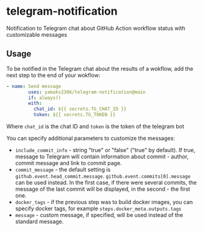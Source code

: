 # telegram-notification
Notification to Telegram chat about GitHub Action workflow status with customizable messages

## Usage
To be notified in the Telegram chat about the results of a wokflow, add the next step to the end of your wokflow:
```yaml
- name: Send message
        uses: yamaks2306/telegram-notification@main
        if: always()
        with:
          chat_id: ${{ secrets.TG_CHAT_ID }}
          token: ${{ secrets.TG_TOKEN }}
```
Where ```chat_id``` is the chat ID and ```token``` is the token of the telegram bot

You can specify additional parameters to customize the messages:
- ```include_commit_info``` - string "true" or "false" ("true" by default). If true, message to Telegram will contain information about commit - author, commit message and link to commit page.
- ```commit_message``` - the default setting is ```github.event.head_commit.message```. ```github.event.commits[0].message``` can be used instead. In the first case, if there were several commits, the message of the last commit will be displayed, in the second - the first one.
- ```docker_tags``` - if the previous step was to build docker images, you can specify docker tags, for example ```steps.docker_meta.outputs.tags```
- ```message``` - custom message, if specified, will be used instead of the standard message.